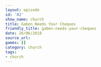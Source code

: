 ```yaml
---
layout: episode
id: '82'
show_name: church
title: Gaben Needs Your Cheques
friendly_title: gaben-needs-your-cheques
date: 26/06/2018
source_url: 
games: []
category: church
tags:
- church
---
```

